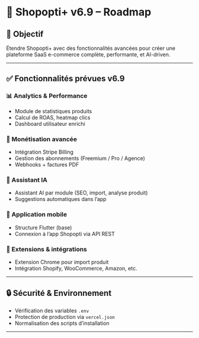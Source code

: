# 🧭 Shopopti+ v6.9 – Roadmap

## 🎯 Objectif

Étendre Shopopti+ avec des fonctionnalités avancées pour créer une plateforme SaaS e-commerce complète, performante, et AI-driven.

---

## ✅ Fonctionnalités prévues v6.9

### 📊 Analytics & Performance
- Module de statistiques produits
- Calcul de ROAS, heatmap clics
- Dashboard utilisateur enrichi

### 💸 Monétisation avancée
- Intégration Stripe Billing
- Gestion des abonnements (Freemium / Pro / Agence)
- Webhooks + factures PDF

### 🧠 Assistant IA
- Assistant AI par module (SEO, import, analyse produit)
- Suggestions automatiques dans l’app

### 📱 Application mobile
- Structure Flutter (base)
- Connexion à l’app Shopopti via API REST

### 🧩 Extensions & intégrations
- Extension Chrome pour import produit
- Intégration Shopify, WooCommerce, Amazon, etc.

---

## 🔒 Sécurité & Environnement
- Vérification des variables `.env`
- Protection de production via `vercel.json`
- Normalisation des scripts d’installation

---

